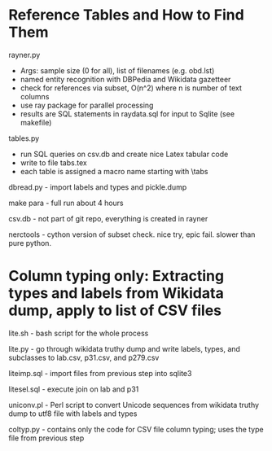 # Reference Tables and How to Find Them

rayner.py

- Args: sample size (0 for all), list of filenames (e.g. obd.lst)
- named entity recognition with DBPedia and Wikidata gazetteer
- check for references via subset, O(n^2) where n is number of text columns
- use ray package for parallel processing
- results are SQL statements in raydata.sql for input to Sqlite (see makefile)



tables.py

- run SQL queries on csv.db and create nice Latex tabular code
- write to file tabs.tex 
- each table is assigned a macro name starting with \tabs 


dbread.py - import labels and types and pickle.dump

make para - full run about 4 hours 

csv.db - not part of git repo, everything is created in rayner

nerctools -  cython version of subset check.  nice try, epic fail. slower than pure python.


# Column typing only: Extracting types and labels from Wikidata dump, apply to list of CSV files

lite.sh - bash script for the whole process

lite.py - go through wikidata truthy dump and write labels, types, and subclasses to lab.csv, p31.csv, and p279.csv

liteimp.sql - import files from previous step into sqlite3

litesel.sql - execute join on lab and p31

uniconv.pl - Perl script to convert Unicode sequences from wikidata truthy dump to utf8 file with labels and types

coltyp.py - contains only the code for CSV file column typing; uses the type file from previous step
